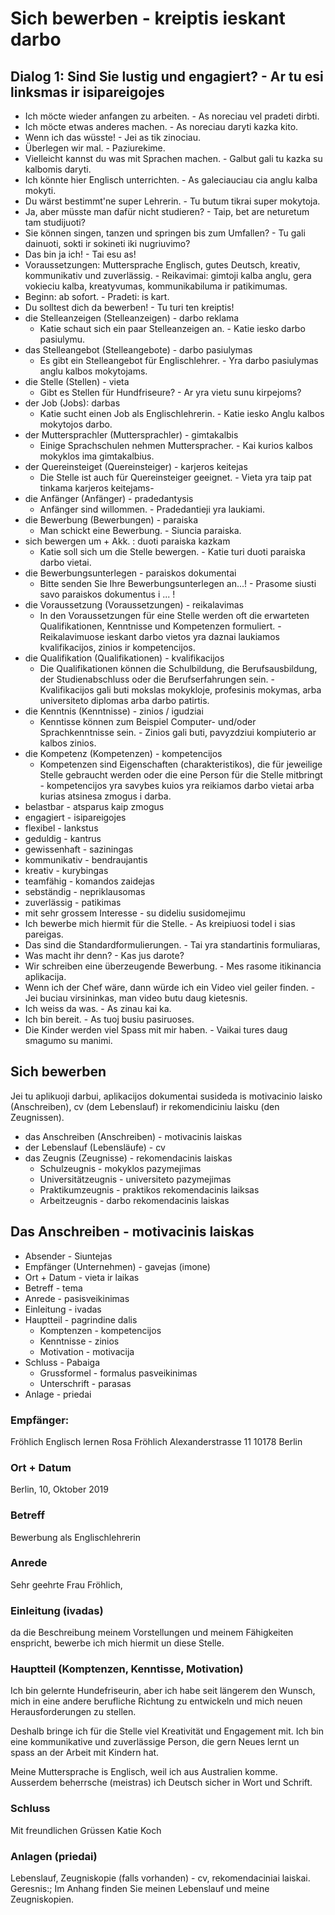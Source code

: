 # Sich bewerben - kreiptis ieskant darbo

## Dialog 1: Sind Sie lustig und engagiert? - Ar tu esi linksmas ir isipareigojes

- Ich möcte wieder anfangen zu arbeiten. - As noreciau vel pradeti dirbti.
- Ich möcte etwas anderes machen. - As noreciau daryti kazka kito.
- Wenn ich das wüsste! - Jei as tik zinociau.
- Überlegen wir mal. - Paziurekime.
- Vielleicht kannst du was mit Sprachen machen. - Galbut gali tu kazka su kalbomis daryti.
- Ich könnte hier Englisch unterrichten. - As galeciauciau cia anglu kalba mokyti.
- Du wärst bestimmt'ne super Lehrerin. - Tu butum tikrai super mokytoja.
- Ja, aber müsste man dafür nicht studieren? - Taip, bet are neturetum tam studijuoti?
- Sie können singen, tanzen und springen bis zum Umfallen? - Tu gali dainuoti, sokti ir sokineti iki nugriuvimo?
- Das bin ja ich! - Tai esu as!
- Voraussetzungen: Muttersprache Englisch, gutes Deutsch, kreativ, kommunikativ und zuverlässig. - Reikavimai: gimtoji kalba anglu, gera vokieciu kalba, kreatyvumas, kommunikabiluma ir patikimumas.
- Beginn: ab sofort. - Pradeti: is kart.
- Du solltest dich da bewerben! - Tu turi ten kreiptis!
- die Stelleanzeigen (Stelleanzeigen) - darbo reklama
    - Katie schaut sich ein paar Stelleanzeigen an. - Katie iesko darbo pasiulymu.
- das Stelleangebot (Stelleangebote) - darbo pasiulymas
    - Es gibt ein Stelleangebot für Englischlehrer. - Yra darbo pasiulymas anglu kalbos mokytojams.
- die Stelle (Stellen) - vieta
    - Gibt es Stellen für Hundfriseure? - Ar yra vietu sunu kirpejoms?
- der Job (Jobs): darbas
    - Katie sucht einen Job als Englischlehrerin. - Katie iesko Anglu kalbos mokytojos darbo.
- der Muttersprachler (Muttersprachler) - gimtakalbis
    - Einige Sprachschulen nehmen Mutterspracher. - Kai kurios kalbos mokyklos ima gimtakalbius.
- der Quereinsteiget (Quereinsteiger) - karjeros keitejas
    - Die Stelle ist auch für Quereinsteiger geeignet. - Vieta yra taip pat tinkama karjeros keitejams-
- die Anfänger (Anfänger) - pradedantysis
    - Anfänger sind willommen. - Pradedantieji yra laukiami.
- die Bewerbung (Bewerbungen) - paraiska
    - Man schickt eine Bewerbung. - Siuncia paraiska.
- sich bewergen um + Akk. : duoti paraiska kazkam
    - Katie soll sich um die Stelle bewergen. - Katie turi duoti paraiska darbo vietai.
- die Bewerbungsunterlegen - paraiskos dokumentai
    - Bitte senden Sie Ihre Bewerbungsunterlegen an...! - Prasome siusti savo paraiskos dokumentus i ... !
- die Voraussetzung (Voraussetzungen) - reikalavimas
    - In den Voraussetzungen für eine Stelle werden oft die erwarteten Qualifikationen, Kenntnisse und Kompetenzen formuliert. - Reikalavimuose ieskant darbo vietos yra daznai laukiamos kvalifikacijos, zinios ir kompetencijos.
- die Qualifikation (Qualifikationen) - kvalifikacijos
    - Die Qualifikationen können die Schulbildung, die Berufsausbildung, der Studienabschluss oder die Berufserfahrungen sein. - Kvalifikacijos gali buti mokslas mokykloje, profesinis mokymas, arba universiteto diplomas arba darbo patirtis.
- die Kenntnis (Kenntnisse) - zinios / igudziai
    - Kenntisse können zum Beispiel Computer- und/oder Sprachkenntnisse sein. - Zinios gali buti, pavyzdziui kompiuterio ar kalbos zinios.
- die Kompetenz (Kompetenzen) - kompetencijos
    - Kompetenzen sind Eigenschaften (charakteristikos), die für jeweilige Stelle gebraucht werden oder die eine Person für die Stelle mitbringt - kompetencijos yra savybes kuios yra reikiamos darbo vietai arba kurias atsinesa zmogus i darba.
- belastbar - atsparus kaip zmogus
- engagiert - isipareigojes
- flexibel - lankstus
- geduldig - kantrus
- gewissenhaft - saziningas
- kommunikativ - bendraujantis
- kreativ - kurybingas
- teamfähig - komandos zaidejas
- sebständig - nepriklausomas
- zuverlässig - patikimas
- mit sehr grossem Interesse - su dideliu susidomejimu
- Ich bewerbe mich hiermit für die Stelle. - As kreipiuosi todel i sias pareigas.
- Das sind die Standardformulierungen. - Tai yra standartinis formuliaras,
- Was macht ihr denn? - Kas jus darote?
- Wir schreiben eine überzeugende Bewerbung. - Mes rasome itikinancia aplikacija.
- Wenn ich der Chef wäre, dann würde ich ein Video viel geiler finden. - Jei buciau virsininkas, man video butu daug kietesnis.
- Ich weiss da was. - As zinau kai ka.
- Ich bin bereit. - As tuoj busiu pasiruoses.
- Die Kinder werden viel Spass mit mir haben. - Vaikai tures daug smagumo su manimi.

## Sich bewerben

Jei tu aplikuoji darbui, aplikacijos dokumentai susideda is motivacinio laisko (Anschreiben), cv (dem Lebenslauf) ir rekomendiciniu laisku (den Zeugnissen).

- das Anschreiben (Anschreiben) - motivacinis laiskas
- der Lebenslauf (Lebensläufe) - cv
- das Zeugnis (Zeugnisse) - rekomendacinis laiskas
    - Schulzeugnis - mokyklos pazymejimas
    - Universitätzeugnis - universiteto pazymejimas
    - Praktikumzeugnis - praktikos rekomendacinis laiksas
    - Arbeitzeugnis - darbo rekomendacinis laiskas

## Das Anschreiben - motivacinis laiskas

- Absender - Siuntejas
- Empfänger (Unternehmen) - gavejas (imone)
- Ort + Datum - vieta ir laikas
- Betreff - tema
- Anrede - pasisveikinimas
- Einleitung - ivadas
- Hauptteil - pagrindine dalis
    - Komptenzen - kompetencijos
    - Kenntnisse - zinios
    - Motivation - motivacija
- Schluss - Pabaiga
    - Grussformel - formalus pasveikinimas
    - Unterschrift - parasas
- Anlage - priedai
 
### Empfänger:
Fröhlich Englisch lernen
Rosa Fröhlich
Alexanderstrasse 11
10178 Berlin

### Ort + Datum
Berlin, 10, Oktober 2019

### Betreff
Bewerbung als Englischlehrerin

### Anrede
Sehr geehrte Frau Fröhlich,

### Einleitung (ivadas)
da die Beschreibung meinem Vorstellungen und meinem Fähigkeiten enspricht, bewerbe ich mich hiermit un diese Stelle.

### Hauptteil (Komptenzen, Kenntisse, Motivation)
Ich bin gelernte Hundefriseurin, aber ich habe seit längerem den Wunsch, mich in eine andere berufliche Richtung zu entwickeln und mich neuen Herausforderungen zu stellen.

Deshalb bringe ich für die Stelle viel Kreativität und Engagement mit. Ich bin eine kommunikative und zuverlässige Person, die gern Neues lernt un spass an der Arbeit mit Kindern hat.

Meine Muttersprache is Englisch, weil ich aus Australien komme. Ausserdem beherrsche (meistras) ich Deutsch sicher in Wort und Schrift.

### Schluss

Mit freundlichen Grüssen
Katie Koch

### Anlagen (priedai)

Lebenslauf, Zeugniskopie (falls vorhanden) - cv, rekomendaciniai laiskai.
Geresnis:; Im Anhang finden Sie meinen Lebenslauf und meine Zeugniskopien.

